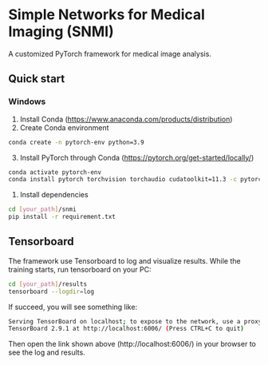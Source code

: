 # Simple Networks for Medical Imaging (SNMI) 

A customized PyTorch framework for medical image analysis.

## Quick start
### Windows
1. Install Conda (https://www.anaconda.com/products/distribution)
2. Create Conda environment
```bash
conda create -n pytorch-env python=3.9
```
3. Install PyTorch through Conda (https://pytorch.org/get-started/locally/)
```bash
conda activate pytorch-env
conda install pytorch torchvision torchaudio cudatoolkit=11.3 -c pytorch
```
1. Install dependencies
```bash
cd [your_path]/snmi
pip install -r requirement.txt
```

## Tensorboard

The framework use Tensorboard to log and visualize results.
While the training starts, run tensorboard on your PC:
```bash
cd [your_path]/results
tensorboard --logdir=log
```
If succeed, you will see something like:
```bash
Serving TensorBoard on localhost; to expose to the network, use a proxy or pass --bind_all
TensorBoard 2.9.1 at http://localhost:6006/ (Press CTRL+C to quit)
```
Then open the link shown above (http://localhost:6006/) in your browser to see the log and results.

